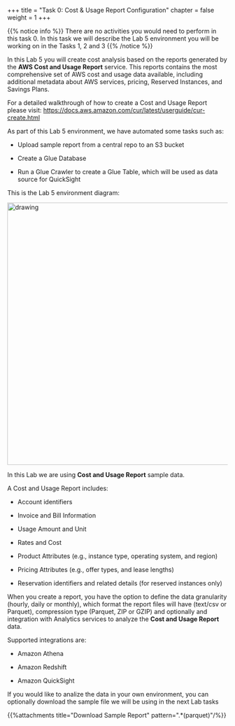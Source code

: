 +++ 
title = "Task 0: Cost & Usage Report Configuration" 
chapter = false 
weight = 1 
+++

{{% notice info %}}
There are no activities you would need to perform in this task 0. In this task we will describe the Lab 5 environment you will be working on in the Tasks 1, 2 and 3
{{% /notice %}}

In this Lab 5 you will create cost analysis based on the reports generated by the **AWS Cost and Usage Report** service. This reports contains the most comprehensive set of AWS cost and usage data available, including additional metadata about AWS services, pricing, Reserved Instances, and Savings Plans.

For a detailed walkthrough of how to create a Cost and Usage Report please visit: https://docs.aws.amazon.com/cur/latest/userguide/cur-create.html

As part of this Lab 5 environment, we have automated some tasks such as:

* Upload sample report from a central repo to an S3 bucket

* Create a Glue Database

* Run a Glue Crawler to create a Glue Table, which will be used as data source for QuickSight


This is the Lab 5 environment diagram:

<img src="../images/qs-wa-lab-task-0.png" alt="drawing" width="600"/>

In this Lab we are using **Cost and Usage Report** sample data.

A Cost and Usage Report includes:

* Account identifiers

* Invoice and Bill Information

* Usage Amount and Unit

* Rates and Cost

* Product Attributes (e.g., instance type, operating system, and region)

* Pricing Attributes (e.g., offer types, and lease lengths)

* Reservation identifiers and related details (for reserved instances only)

When you create a report, you have the option to define the data granularity (hourly, daily or monthly), which format the report files will have (text/csv or Parquet), compression type (Parquet, ZIP or GZIP) and optionally and integration with Analytics services to analyze the **Cost and Usage Report** data.

Supported integrations are:

* Amazon Athena

* Amazon Redshift

* Amazon QuickSight

If you would like to analize the data in your own environment, you can optionally download the sample file we will be using in the next Lab tasks

{{%attachments title="Download Sample Report" pattern=".*(parquet)"/%}}